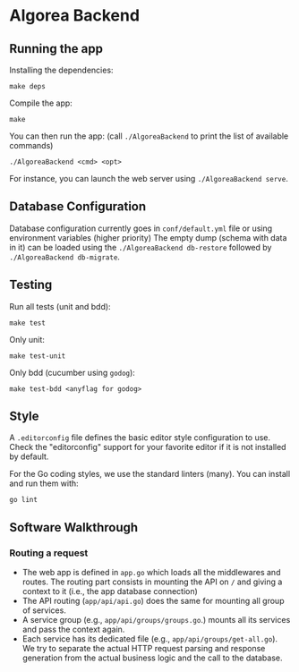 # Algorea Backend

## Running the app

Installing the dependencies:
```
make deps
```

Compile the app:
```
make
```

You can then run the app: (call `./AlgoreaBackend` to print the list of available commands)
```
./AlgoreaBackend <cmd> <opt>
```
For instance, you can launch the web server using `./AlgoreaBackend serve`.

## Database Configuration

Database configuration currently goes in `conf/default.yml` file or using environment variables (higher priority)
The empty dump (schema with data in it) can be loaded using the `./AlgoreaBackend db-restore` followed by `./AlgoreaBackend db-migrate`.

## Testing

Run all tests (unit and bdd):
```
make test
```
Only unit:
```
make test-unit
```
Only bdd (cucumber using `godog`):
```
make test-bdd <anyflag for godog>
```

## Style

A `.editorconfig` file defines the basic editor style configuration to use. Check the "editorconfig" support for your favorite editor if it is not installed by default.

For the Go coding styles, we use the standard linters (many). You can install and run them with:
```
go lint
```

## Software Walkthrough

### Routing a request

* The web app is defined in `app.go` which loads all the middlewares and routes. The routing part consists in mounting the API on `/` and giving a context to it (i.e., the app database connection)
* The API routing (`app/api/api.go`) does the same for mounting all group of services.
* A service group (e.g., `app/api/groups/groups.go`.) mounts all its services and pass the context again.
* Each service has its dedicated file (e.g., `app/api/groups/get-all.go`). We try to separate the actual HTTP request parsing and response generation from the actual business logic and the call to the database.
